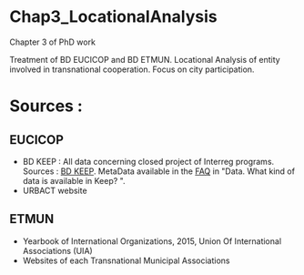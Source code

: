 # Chap3_LocationalAnalysis
Chapter 3 of PhD work


Treatment of BD EUCICOP and BD ETMUN.
Locational Analysis of entity involved in transnational cooperation.
Focus on city participation.


# Sources : 
## EUCICOP

- BD KEEP : All data concerning closed project of Interreg programs. Sources : [BD KEEP](https://www.keep.eu/). MetaData available in the [FAQ](https://www.keep.eu/faqs#) in "Data. What kind of data is available in Keep? ".
- URBACT website
 
## ETMUN

- Yearbook of International Organizations, 2015, Union Of International Associations (UIA)
- Websites of each Transnational Municipal Associations